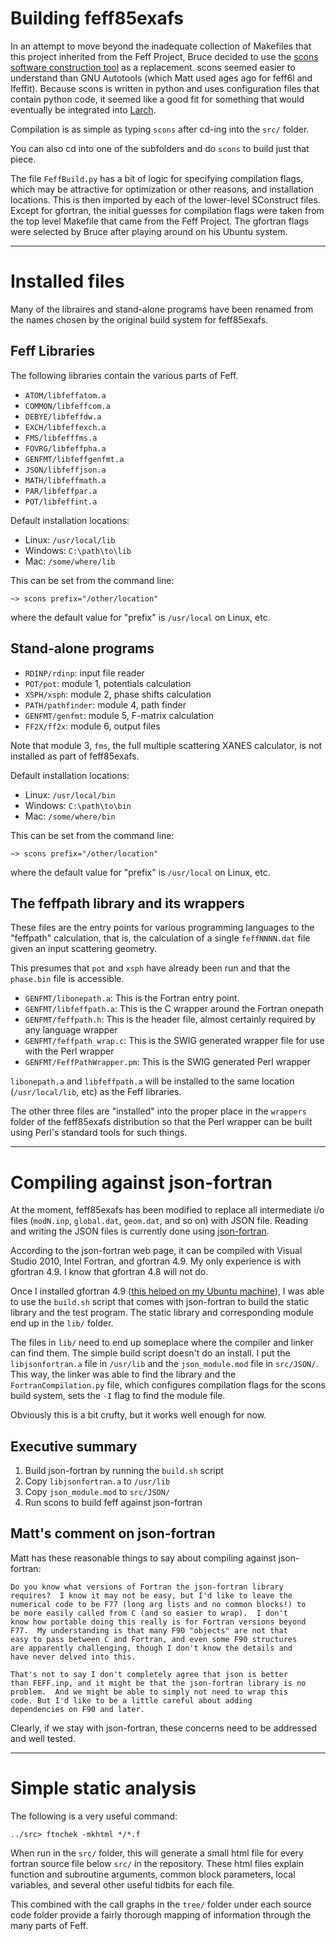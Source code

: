 # Building feff85exafs

In an attempt to move beyond the inadequate collection of Makefiles
that this project inherited from the Feff Project, Bruce decided to
use the [scons software construction tool](http://www.scons.org/) as a
replacement.  scons seemed easier to understand than GNU Autotools
(which Matt used ages ago for feff6l and Ifeffit).  Because scons is
written in python and uses configuration files that contain python
code, it seemed like a good fit for something that would eventually be
integrated into [Larch](https://github.com/xraypy/xraylarch).

Compilation is as simple as typing `scons` after cd-ing into the
`src/` folder.

You can also cd into one of the subfolders and do `scons` to build
just that piece.

The file `FeffBuild.py` has a bit of logic for specifying compilation
flags, which may be attractive for optimization or other reasons, and
installation locations.  This is then imported by each of the
lower-level SConstruct files.  Except for gfortran, the initial
guesses for compilation flags were taken from the top level Makefile
that came from the Feff Project.  The gfortran flags were selected by
Bruce after playing around on his Ubuntu system.

---

# Installed files

Many of the libraires and stand-alone programs have been renamed from
the names chosen by the original build system for feff85exafs.

## Feff Libraries

The following libraries contain the various parts of Feff.

* `ATOM/libfeffatom.a`
* `COMMON/libfeffcom.a`
* `DEBYE/libfeffdw.a`
* `EXCH/libfeffexch.a`
* `FMS/libfefffms.a`
* `FOVRG/libfeffpha.a`
* `GENFMT/libfeffgenfmt.a`
* `JSON/libfeffjson.a`
* `MATH/libfeffmath.a`
* `PAR/libfeffpar.a`
* `POT/libfeffint.a`

Default installation locations:

* Linux: `/usr/local/lib`
* Windows: `C:\path\to\lib`
* Mac: `/some/where/lib`

This can be set from the command line:

	~> scons prefix="/other/location"

where the default value for "prefix" is `/usr/local` on Linux, etc.

## Stand-alone programs

* `RDINP/rdinp`: input file reader 
* `POT/pot`: module 1, potentials calculation
* `XSPH/xsph`: module 2, phase shifts calculation
* `PATH/pathfinder`: module 4, path finder
* `GENFMT/genfmt`: module 5, F-matrix calculation
* `FF2X/ff2x`: module 6, output files

Note that module 3, `fms`, the full multiple scattering XANES
calculator, is not installed as part of feff85exafs.

Default installation locations:

* Linux: `/usr/local/bin`
* Windows: `C:\path\to\bin`
* Mac: `/some/where/bin`

This can be set from the command line:

	~> scons prefix="/other/location"

where the default value for "prefix" is `/usr/local` on Linux, etc.

## The feffpath library and its wrappers

These files are the entry points for various programming languages to
the "feffpath" calculation, that is, the calculation of a single
`feffNNNN.dat` file given an input scattering geometry.

This presumes that `pot` and `xsph` have already been run and that the
`phase.bin` file is accessible.

* `GENFMT/libonepath.a`: This is the Fortran entry point.
* `GENFMT/libfeffpath.a`: This is the C wrapper around the Fortran onepath
* `GENFMT/feffpath.h`: This is the header file, almost certainly required by any language wrapper
* `GENFMT/feffpath_wrap.c`: This is the SWIG generated wrapper file for use with the Perl wrapper
* `GENFMT/FeffPathWrapper.pm`: This is the SWIG generated Perl wrapper

`libonepath.a` and `libfeffpath.a` will be installed to the same
location (`/usr/local/lib`, etc) as the Feff libraries.

The other three files are "installed" into the proper place in the
`wrappers` folder of the feff85exafs distribution so that the Perl
wrapper can be built using Perl's standard tools for such things.


---

# Compiling against json-fortran

At the moment, feff85exafs has been modified to replace all
intermediate i/o files (`modN.inp`, `global.dat`, `geom.dat`, and so
on) with JSON file.  Reading and writing the JSON files is currently
done using
[json-fortran](https://github.com/jacobwilliams/json-fortran).

According to the json-fortran web page, it can be compiled with
Visual Studio 2010, Intel Fortran, and gfortran 4.9.  My only
experience is with gfortran 4.9.  I know that gfortran 4.8 will not
do.

Once I installed gfortran 4.9
([this helped on my Ubuntu machine](http://askubuntu.com/questions/428198/getting-installing-gcc-g-4-9-on-ubuntu)),
I was able to use the `build.sh` script that comes with json-fortran
to build the static library and the test program.  The static library
and corresponding module end up in the `lib/` folder.

The files in `lib/` need to end up someplace where the compiler
and linker can find them.  The simple build script doesn't do an
install.  I put the `libjsonfortran.a` file in `/usr/lib` and the
`json_module.mod` file in `src/JSON/`.  This way, the linker was able
to find the library and the `FortranCompilation.py` file, which
configures compilation flags for the scons build system, sets the `-I`
flag to find the module file.

Obviously this is a bit crufty, but it works well enough for now.

## Executive summary

  1. Build json-fortran by running the `build.sh` script
  2. Copy `libjsonfortran.a` to `/usr/lib`
  3. Copy `json_module.mod` to `src/JSON/`
  4. Run scons to build feff against json-fortran

## Matt's comment on json-fortran


Matt has these reasonable things to say about compiling against json-fortran:

    Do you know what versions of Fortran the json-fortran library
    requires?  I know it may not be easy, but I'd like to leave the
    numerical code to be F77 (long arg lists and no common blocks!) to
    be more easily called from C (and so easier to wrap).  I don't
    know how portable doing this really is for Fortran versions beyond
    F77.  My understanding is that many F90 "objects" are not that
    easy to pass between C and Fortran, and even some F90 structures
    are apparently challenging, though I don't know the details and
    have never delved into this.
 
	That's not to say I don't completely agree that json is better
    than FEFF.inp, and it might be that the json-fortran library is no
    problem.  And we might be able to simply not need to wrap this
    code. But I'd like to be a little careful about adding
    dependencies on F90 and later.

Clearly, if we stay with json-fortran, these concerns need to be
addressed and well tested.

---

# Simple static analysis

The following is a very useful command:

	../src> ftnchek -mkhtml */*.f

When run in the `src/` folder, this will generate a small html file
for every fortran source file below `src/` in the repository.  These
html files explain function and subroutine arguments, common block
parameters, local variables, and several other useful tidbits for each
file.

This combined with the call graphs in the `tree/` folder under each
source code folder provide a fairly thorough mapping of information
through the many parts of Feff.
